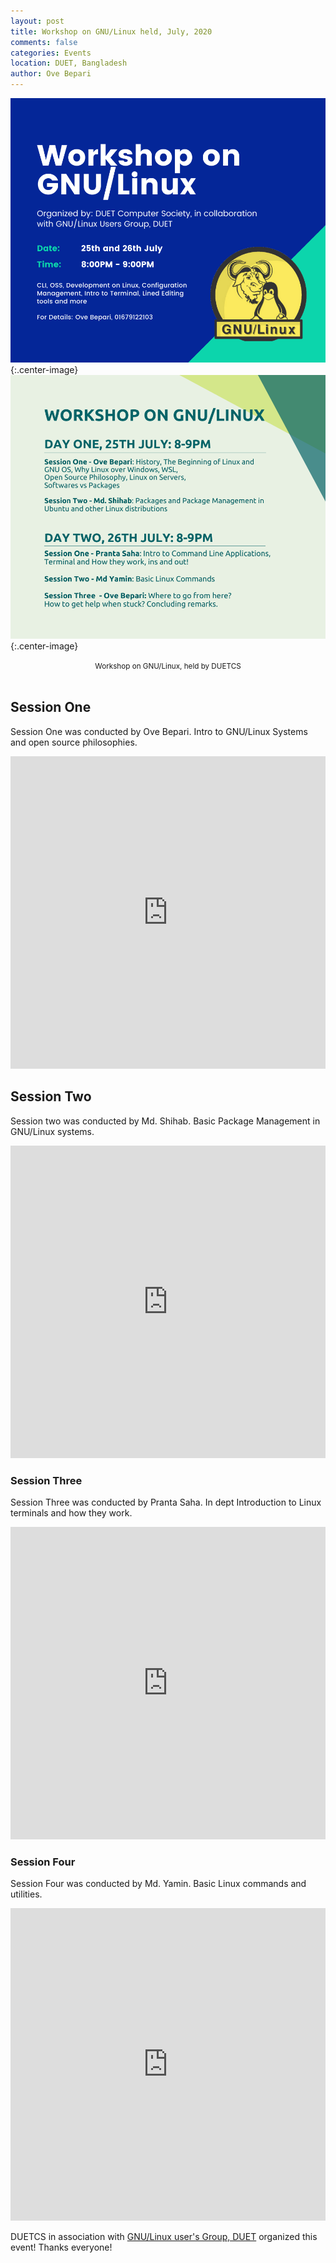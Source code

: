 ```yaml
---
layout: post
title: Workshop on GNU/Linux held, July, 2020 
comments: false
categories: Events
location: DUET, Bangladesh
author: Ove Bepari
---
```



![Workshop banner](/post_images/gnulinux_workshop/WorkshoponGNULinux.png){:.center-image} <br>
![Workshop Schedule](/post_images/gnulinux_workshop/WorkshoponGNUlinuxsyllabus.png){:.center-image}

<center> <small>Workshop on GNU/Linux, held by DUETCS</small> </center> <br>

## Session One
Session One was conducted by Ove Bepari. Intro to GNU/Linux Systems and open source philosophies.

<iframe width="100%" height="500" src="https://www.youtube.com/embed/omys47kc4II" title="YouTube video player" frameborder="0" allow="accelerometer; autoplay; clipboard-write; encrypted-media; gyroscope; picture-in-picture" allowfullscreen></iframe>

## Session Two
Session two was conducted by Md. Shihab. Basic Package Management in GNU/Linux systems.

<iframe width="100%" height="500" src="https://www.youtube.com/embed/65C4aXRmb8o" title="YouTube video player" frameborder="0" allow="accelerometer; autoplay; clipboard-write; encrypted-media; gyroscope; picture-in-picture" allowfullscreen></iframe>

### Session Three
Session Three was conducted by Pranta Saha. In dept Introduction to Linux terminals and how they work.

<iframe width="100%" height="500" src="https://www.youtube.com/embed/mJ9tHAO9VzE" title="YouTube video player" frameborder="0" allow="accelerometer; autoplay; clipboard-write; encrypted-media; gyroscope; picture-in-picture" allowfullscreen></iframe>

### Session Four
Session Four was conducted by Md. Yamin. Basic Linux commands and utilities.

<iframe width="100%%" height="500" src="https://www.youtube.com/embed/SS-q1QL9g0U" title="YouTube video player" frameborder="0" allow="accelerometer; autoplay; clipboard-write; encrypted-media; gyroscope; picture-in-picture" allowfullscreen></iframe>

DUETCS in association with <a href="https://www.facebook.com/groups/gnu.linux.at.duet">GNU/Linux user's Group, DUET</a> organized this event! Thanks everyone! 